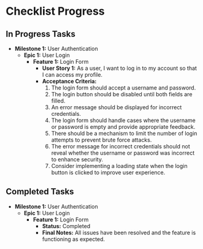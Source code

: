 # Checklist Progress

## In Progress Tasks
- **Milestone 1:** User Authentication
  - **Epic 1:** User Login
    - **Feature 1:** Login Form
      - **User Story 1:** As a user, I want to log in to my account so that I can access my profile.
      - **Acceptance Criteria:**
        1. The login form should accept a username and password.
        2. The login button should be disabled until both fields are filled.
        3. An error message should be displayed for incorrect credentials.
        4. The login form should handle cases where the username or password is empty and provide appropriate feedback.
        5. There should be a mechanism to limit the number of login attempts to prevent brute force attacks.
        6. The error message for incorrect credentials should not reveal whether the username or password was incorrect to enhance security.
        7. Consider implementing a loading state when the login button is clicked to improve user experience.

## Completed Tasks
- **Milestone 1:** User Authentication
  - **Epic 1:** User Login
    - **Feature 1:** Login Form
      - **Status:** Completed
      - **Final Notes:** All issues have been resolved and the feature is functioning as expected.
